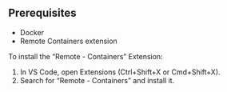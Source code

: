 ## Prerequisites
- Docker
- Remote Containers extension

To install the “Remote - Containers” Extension:
1. In VS Code, open Extensions (Ctrl+Shift+X or Cmd+Shift+X).
2. Search for “Remote - Containers” and install it.
